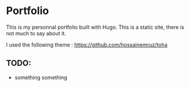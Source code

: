# Portfolio

This is my personnal portfolio built with Hugo.
This is a static site, there is not much to say about it.

I used the following theme : https://github.com/hossainemruz/toha


## TODO:
* something something
